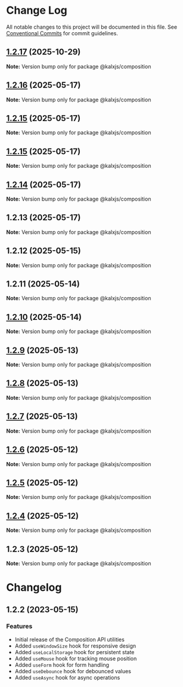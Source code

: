 # Change Log

All notable changes to this project will be documented in this file.
See [Conventional Commits](https://conventionalcommits.org) for commit guidelines.

## [1.2.17](https://github.com/Odeneho-Calculus/kalxjs/compare/@kalxjs/composition@1.2.16...@kalxjs/composition@1.2.17) (2025-10-29)

**Note:** Version bump only for package @kalxjs/composition

## [1.2.16](https://github.com/Odeneho-Calculus/kalxjs/compare/@kalxjs/composition@1.2.15...@kalxjs/composition@1.2.16) (2025-05-17)

**Note:** Version bump only for package @kalxjs/composition

## [1.2.15](https://github.com/Odeneho-Calculus/kalxjs/compare/@kalxjs/composition@1.2.14...@kalxjs/composition@1.2.15) (2025-05-17)

**Note:** Version bump only for package @kalxjs/composition

## [1.2.15](https://github.com/Odeneho-Calculus/kalxjs/compare/@kalxjs/composition@1.2.14...@kalxjs/composition@1.2.15) (2025-05-17)

**Note:** Version bump only for package @kalxjs/composition

## [1.2.14](https://github.com/Odeneho-Calculus/kalxjs/compare/@kalxjs/composition@1.2.13...@kalxjs/composition@1.2.14) (2025-05-17)

**Note:** Version bump only for package @kalxjs/composition

## 1.2.13 (2025-05-17)

**Note:** Version bump only for package @kalxjs/composition

## 1.2.12 (2025-05-15)

**Note:** Version bump only for package @kalxjs/composition

## 1.2.11 (2025-05-14)

**Note:** Version bump only for package @kalxjs/composition

## [1.2.10](https://github.com/Odeneho-Calculus/kalxjs/compare/@kalxjs/composition@1.2.9...@kalxjs/composition@1.2.10) (2025-05-14)

**Note:** Version bump only for package @kalxjs/composition

## [1.2.9](https://github.com/Odeneho-Calculus/kalxjs/compare/@kalxjs/composition@1.2.8...@kalxjs/composition@1.2.9) (2025-05-13)

**Note:** Version bump only for package @kalxjs/composition

## [1.2.8](https://github.com/Odeneho-Calculus/kalxjs/compare/@kalxjs/composition@1.2.7...@kalxjs/composition@1.2.8) (2025-05-13)

**Note:** Version bump only for package @kalxjs/composition

## [1.2.7](https://github.com/Odeneho-Calculus/kalxjs/compare/@kalxjs/composition@1.2.6...@kalxjs/composition@1.2.7) (2025-05-13)

**Note:** Version bump only for package @kalxjs/composition

## [1.2.6](https://github.com/Odeneho-Calculus/kalxjs/compare/@kalxjs/composition@1.2.5...@kalxjs/composition@1.2.6) (2025-05-12)

**Note:** Version bump only for package @kalxjs/composition

## [1.2.5](https://github.com/Odeneho-Calculus/kalxjs/compare/@kalxjs/composition@1.2.4...@kalxjs/composition@1.2.5) (2025-05-12)

**Note:** Version bump only for package @kalxjs/composition

## [1.2.4](https://github.com/Odeneho-Calculus/kalxjs/compare/@kalxjs/composition@1.2.3...@kalxjs/composition@1.2.4) (2025-05-12)

**Note:** Version bump only for package @kalxjs/composition

## 1.2.3 (2025-05-12)

**Note:** Version bump only for package @kalxjs/composition

# Changelog

## 1.2.2 (2023-05-15)

### Features

- Initial release of the Composition API utilities
- Added `useWindowSize` hook for responsive design
- Added `useLocalStorage` hook for persistent state
- Added `useMouse` hook for tracking mouse position
- Added `useForm` hook for form handling
- Added `useDebounce` hook for debounced values
- Added `useAsync` hook for async operations
